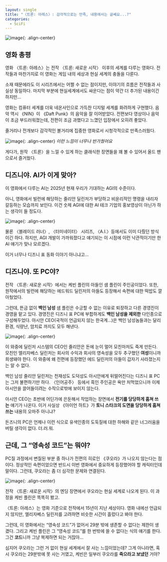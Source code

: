 ```yaml
---
layout: single
title: "〈트론: 아레스〉꞉ 감각적으로는 만족, 내용에서는 글쎄요...?"
categories:
  - SciFi
---
```


![image](</images/2025-10-11/poster_okl_s64.jpg>){: .align-center}

## 영화 총평

영화 〈트론: 아레스〉는 전작 〈트론: 새로운 시작〉 이후의 세계를 다루는 영화다.
전작들과 마찬가지로 이 영화는 게임 내의 세상과 현실 세계의 충돌을 다룬다.

소재 때문에라도 이 시리즈에서는 어쩔 수 없는 점이지만, 이야기의 흐름은 전작들과 사실상 동일하다.
마지막 부분에 현실세계에서도 싸운다는 점이 약간 더 추가된 내용이긴 하지만...

영화는 컴퓨터 세계를 더욱 네온사인으로 가득찬 디지털 세계를 화려하게 구현했다.
음악 역시 《NIN》이 《Daft Punk》의 음악을 잘 이어받았다.
전편보다 영상이나 음악이 조금 부드러워졌는데, 전편이 조금 과했다고 느꼈던 입장에서 오히려 좋았다.

줄거리나 전개보다 감각적인 볼거리에 집중한 영화로서 시청각적으로 만족스러웠다.

![image](</images/2025-10-11/tron_okl_s64.jpg>){: .align-center}
*이런 느낌이 너무나 반가웠어요*

게다가, 원작 〈트론〉을 느낄 수 있게 하는 클래식한 장면들을 꽤 볼 수 있어서 올드 팬으로서 즐거웠다.

## 디즈니야. AI가 이게 맞아?

이 영화에서 다루는 AI는 2025년 현재 우리가 기대하는 AGI의 수준이다.

아니, 영화에서 빌런에 해당하는 줄리안 딜린저가 부당하고 비윤리적인 명령을 내리자 갈등하는 모습까지 보인다.
이건 숫제 AGI에 대한 AI 테크 기업의 홍보영상이 아닌가 하는 생각이 들 정도다.

![image](</images/2025-10-11/Ares_okl_s64.jpg>){: .align-center}

물론 〈블레이드 러너〉, 〈터미네이터〉 시리즈, 〈A.I.〉등에서도 이미 다뤘던 방식이긴 하다.
하지만, AGI 개발이 가까워졌다고 얘기되는 이 시점에 이런 낙관적이기만 한 AI 얘기가 맞나 모르겠다.

이거 너무나 디즈니 표 동화 이야기 아니냐고...

## 디즈니야. 또 PC야?

전작 〈트론: 새로운 시작〉에서는 케빈 플린의 아들인 샘 플린이 주인공이었다.
또한, 원작에서의 빌런에 해당하는 에드워드 딜린저의 아들도 등장해서 속편에 대한 떡밥도 깔아뒀었다.

그런데, 뜬금 없이 **백인 남성** 샘 플린은 수긍할 수 없는 이유로 퇴장하고 다른 경영진이 경영을 맡고 있다.
경영진은 디즈니 표 PC에 부합하게도 **백인 남성을 제외한** 다인종으로 구성해두었다.
아시안 CEO(국적이 언급되지 않는 한국계...)은 백인 남성놈들과는 달리 환경, 식량난, 암치료 까지도 모두 해낸다.

![image](</images/2025-10-11/EveKim_okl_s64.jpg>){: .align-center}

이 와중에 딜린저 시스템의 CEO인 줄리안은 돈에 눈이 멀어 모친마저도 죽게 만든다.
모친인 엘리자베스 딜린저는 회사의 수익과 회사의 영속성을 모두 추구했던 **여성**이니까 희생돼야 한다.
이 와중에 왜 전편에 등장했던 에드 딜린저의 아들이 갑자기 사라졌는지는 알 수 없다.

백인 남성 줄리안 딜린저는 천재성도 도덕성도 아시안에게 뒤떨어진다는 디즈니 표 PC는 그저 불편하기만 하다.
〈인어공주〉 등에서 흑인 주인공은 욕만 처먹었으니까 이제 아시안을 끌어들이려는 수작으로밖에 보이지 않는다.

아시안 CEO는 초반에 어딘가에 은둔해서 작업하는 장면에서 **전기를 당당하게 훔쳐 쓰는** 얘기가 나온다.
이거 사실상 《아이언 하트》가 **토니 스타크의 도면을 당당하게 훔쳐 쓰는** 내용의 오마주 아니냐?

돈즈니의 PC은 언제나 이런 식으로 유색인종의 도둑질에 대한 하해와 같은 너그러움을 버릴 생각이 없다.
더.러.워.

## 근데, 그 “영속성 코드”는 뭐야?

PC질 과정에서 변질된 부분 중 하나가 전편의 히로인 《쿠오라》가 나오지 않는다는 점이다.
정상적인 속편이었으면 반드시 이번 영화에서 중요하게 등장했어야 할 캐릭터인데 말이다.
그런데, 쿠오라는 좀 더 심각한 문제와 연결된다.

![image](</images/2025-10-11/legacy_okl_s64.jpg>){: .align-center}

전작 〈트론: 새로운 시작〉의 엔딩 장면에서 쿠오라는 현실 세계로 나오게 된다.
이 과정을 케빈 플린은 똑똑히 봤고.

〈트론: 아레스〉는 영화 기준으로 전작에서 15년이 지난 세상이다.
영화 내에선 언급되지 않지만, 엘리자베스 딜린저를 고려하면 비슷한 시간이 흘렀다고 봐야 한다.

그런데, 이 영화에서는 “영속성 코드”가 없어서 29분 밖에 생존할 수 없다는 제한이 생겼다.
그리고 케빈 플린은 그 “영속성 코드”를 한 번밖에 쓸 수 없다는 식의 얘기를 한다.
그건 **코드**니까 그냥 복제하면 되는 거잖아...

심지어 쿠오라는 그런 거 없이 현실 세계에서 잘 사는 느낌이었는데?
그게 아니라면, 혹시 쿠오라는 29분밖에 못 사는 거였고, 케빈은 일부러 쿠오라를 **죽으라고 보냈던** 거야?
